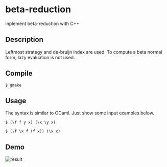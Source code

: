 # beta-reduction
inplement beta-reduction with C++

## Description
Leftmost strategy and de-bruijn index are used.
To compute a beta normal form, lazy evaluation is not used.

## Compile
``` shell
$ gmake
```

## Usage
The syntax is similar to OCaml.
Just show some input examples below.

``` shell
$ (\f f y x) (\x \y x)
```

``` shell
$ (\f \x f (f x)) (\x x)
```

## Demo
![result](https://github.com/gasin/beta-reduction/brob/media/demo.gif)
